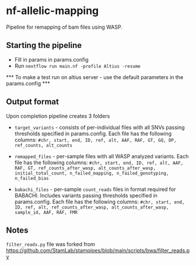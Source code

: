 # nf-allelic-mapping
Pipeline for remapping of bam files using WASP.

## Starting the pipeline
- Fill in params in params.config
- Run ```nextflow run main.nf -profile Altius -resume```

*** To make a test run on altius server - use the default parameters in the params.config ***
## Output format
Upon completion pipeline creates 3 folders
- `target_variants` - consists of per-individual files with all SNVs passing thresholds specified in params.config. Each file has the following columns:
`#chr, start, end, ID, ref, alt, AAF, RAF, GT, GQ, DP, ref_counts, alt_counts`

- `remapped_files` - per-sample files with all WASP analyzed variants. Each file has the following columns:
`#chr, start, end, ID, ref, alt, AAF, RAF, GT, ref_counts_after_wasp, alt_counts_after_wasp, initial_total_count, n_failed_mapping, n_failed_genotyping, n_failed_bias` 

- `babachi_files` - per-sample `count_reads` files in format required for BABACHI. Includes variants passing thresholds specified in params.config. Each file has the following columns:
`#chr, start, end, ID, ref, alt, ref_counts_after_wasp, alt_counts_after_wasp, sample_id, AAF, RAF, FMR`



## Notes
`filter_reads.py` file was forked from https://github.com/StamLab/stampipes/blob/main/scripts/bwa/filter_reads.py
